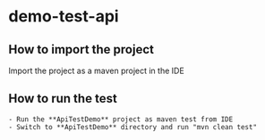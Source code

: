 # demo-test-api
## How to import the project
  Import the project as a maven project in the IDE

## How to run the test
```
- Run the **ApiTestDemo** project as maven test from IDE
- Switch to **ApiTestDemo** directory and run "mvn clean test"
